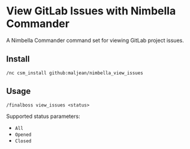 # View GitLab Issues with Nimbella Commander

A Nimbella Commander command set for viewing GitLab project issues.

## Install

```
/nc csm_install github:maljean/nimbella_view_issues
```

## Usage

```
/finalboss view_issues <status>
```

Supported status parameters:

- `All`
- `Opened`
- `Closed`
